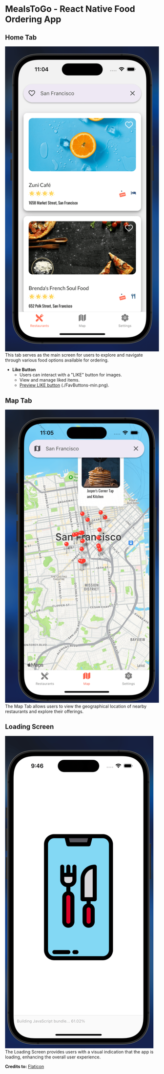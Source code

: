 # MealsToGo - React Native Food Ordering App

## Home Tab
![Home Tab](./HomeTab-min.png)
This tab serves as the main screen for users to explore and navigate through various food options available for ordering.

  - **Like Button**
    - Users can interact with a "LIKE" button for images.
    - View and manage liked items.
    - [Preview LIKE button](#) (./FavButtons-min.png).



## Map Tab
![Map Tab](./MapTab-min.png)
The Map Tab allows users to view the geographical location of nearby restaurants and explore their offerings.

## Loading Screen
![Loading Screen](./LoadingScreen-min.png)
The Loading Screen provides users with a visual indication that the app is loading, enhancing the overall user experience.

**Credits to:** [Flaticon](https://www.flaticon.com/free-icons/food-app)

